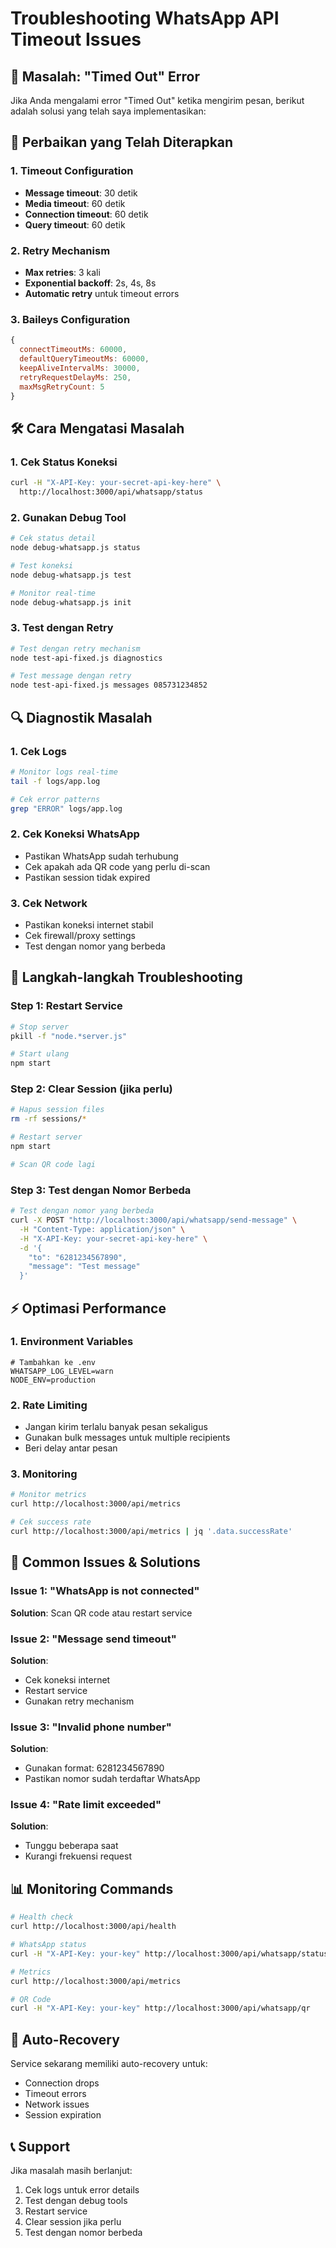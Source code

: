 # Troubleshooting WhatsApp API Timeout Issues

## 🚨 Masalah: "Timed Out" Error

Jika Anda mengalami error "Timed Out" ketika mengirim pesan, berikut adalah solusi yang telah saya implementasikan:

## 🔧 Perbaikan yang Telah Diterapkan

### 1. Timeout Configuration
- **Message timeout**: 30 detik
- **Media timeout**: 60 detik
- **Connection timeout**: 60 detik
- **Query timeout**: 60 detik

### 2. Retry Mechanism
- **Max retries**: 3 kali
- **Exponential backoff**: 2s, 4s, 8s
- **Automatic retry** untuk timeout errors

### 3. Baileys Configuration
```javascript
{
  connectTimeoutMs: 60000,
  defaultQueryTimeoutMs: 60000,
  keepAliveIntervalMs: 30000,
  retryRequestDelayMs: 250,
  maxMsgRetryCount: 5
}
```

## 🛠️ Cara Mengatasi Masalah

### 1. Cek Status Koneksi
```bash
curl -H "X-API-Key: your-secret-api-key-here" \
  http://localhost:3000/api/whatsapp/status
```

### 2. Gunakan Debug Tool
```bash
# Cek status detail
node debug-whatsapp.js status

# Test koneksi
node debug-whatsapp.js test

# Monitor real-time
node debug-whatsapp.js init
```

### 3. Test dengan Retry
```bash
# Test dengan retry mechanism
node test-api-fixed.js diagnostics

# Test message dengan retry
node test-api-fixed.js messages 085731234852
```

## 🔍 Diagnostik Masalah

### 1. Cek Logs
```bash
# Monitor logs real-time
tail -f logs/app.log

# Cek error patterns
grep "ERROR" logs/app.log
```

### 2. Cek Koneksi WhatsApp
- Pastikan WhatsApp sudah terhubung
- Cek apakah ada QR code yang perlu di-scan
- Pastikan session tidak expired

### 3. Cek Network
- Pastikan koneksi internet stabil
- Cek firewall/proxy settings
- Test dengan nomor yang berbeda

## 📱 Langkah-langkah Troubleshooting

### Step 1: Restart Service
```bash
# Stop server
pkill -f "node.*server.js"

# Start ulang
npm start
```

### Step 2: Clear Session (jika perlu)
```bash
# Hapus session files
rm -rf sessions/*

# Restart server
npm start

# Scan QR code lagi
```

### Step 3: Test dengan Nomor Berbeda
```bash
# Test dengan nomor yang berbeda
curl -X POST "http://localhost:3000/api/whatsapp/send-message" \
  -H "Content-Type: application/json" \
  -H "X-API-Key: your-secret-api-key-here" \
  -d '{
    "to": "6281234567890",
    "message": "Test message"
  }'
```

## ⚡ Optimasi Performance

### 1. Environment Variables
```env
# Tambahkan ke .env
WHATSAPP_LOG_LEVEL=warn
NODE_ENV=production
```

### 2. Rate Limiting
- Jangan kirim terlalu banyak pesan sekaligus
- Gunakan bulk messages untuk multiple recipients
- Beri delay antar pesan

### 3. Monitoring
```bash
# Monitor metrics
curl http://localhost:3000/api/metrics

# Cek success rate
curl http://localhost:3000/api/metrics | jq '.data.successRate'
```

## 🚨 Common Issues & Solutions

### Issue 1: "WhatsApp is not connected"
**Solution**: Scan QR code atau restart service

### Issue 2: "Message send timeout"
**Solution**: 
- Cek koneksi internet
- Restart service
- Gunakan retry mechanism

### Issue 3: "Invalid phone number"
**Solution**: 
- Gunakan format: 6281234567890
- Pastikan nomor sudah terdaftar WhatsApp

### Issue 4: "Rate limit exceeded"
**Solution**: 
- Tunggu beberapa saat
- Kurangi frekuensi request

## 📊 Monitoring Commands

```bash
# Health check
curl http://localhost:3000/api/health

# WhatsApp status
curl -H "X-API-Key: your-key" http://localhost:3000/api/whatsapp/status

# Metrics
curl http://localhost:3000/api/metrics

# QR Code
curl -H "X-API-Key: your-key" http://localhost:3000/api/whatsapp/qr
```

## 🔄 Auto-Recovery

Service sekarang memiliki auto-recovery untuk:
- Connection drops
- Timeout errors
- Network issues
- Session expiration

## 📞 Support

Jika masalah masih berlanjut:
1. Cek logs untuk error details
2. Test dengan debug tools
3. Restart service
4. Clear session jika perlu
5. Test dengan nomor berbeda
